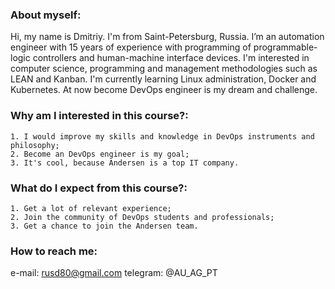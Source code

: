 ### About myself:

Hi, my name is Dmitriy. I'm from Saint-Petersburg, Russia. I’m an automation engineer with 15 years 
of experience with programming of programmable-logic controllers 
and human-machine interface devices. I'm interested in computer science,
programming and management methodologies such as LEAN and Kanban.
I'm currently learning Linux administration, Docker and Kubernetes.
At now become DevOps engineer is my dream and challenge. 

### Why am I interested in this course?:

```
1. I would improve my skills and knowledge in DevOps instruments and philosophy; 
2. Become an DevOps engineer is my goal;
3. It's cool, because Andersen is a top IT company.                                                               
```

### What do I expect from this course?:

```
1. Get a lot of relevant experience;
2. Join the community of DevOps students and professionals;
3. Get a chance to join the Andersen team.
```

### How to reach me:
e-mail: rusd80@gmail.com
telegram: @AU_AG_PT
